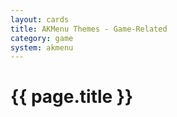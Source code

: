 ```yaml
---
layout: cards
title: AKMenu Themes - Game-Related
category: game
system: akmenu
---
```


# {{ page.title }}